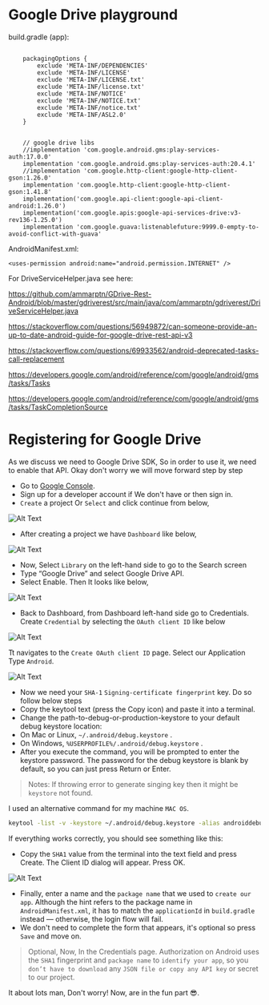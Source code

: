 # Google Drive playground


build.gradle (app):
````plaintext

    packagingOptions {
        exclude 'META-INF/DEPENDENCIES'
        exclude 'META-INF/LICENSE'
        exclude 'META-INF/LICENSE.txt'
        exclude 'META-INF/license.txt'
        exclude 'META-INF/NOTICE'
        exclude 'META-INF/NOTICE.txt'
        exclude 'META-INF/notice.txt'
        exclude 'META-INF/ASL2.0'
    }


    // google drive libs
    //implementation 'com.google.android.gms:play-services-auth:17.0.0'
    implementation 'com.google.android.gms:play-services-auth:20.4.1'
    //implementation 'com.google.http-client:google-http-client-gson:1.26.0'
    implementation 'com.google.http-client:google-http-client-gson:1.41.8'
    implementation('com.google.api-client:google-api-client-android:1.26.0')
    implementation('com.google.apis:google-api-services-drive:v3-rev136-1.25.0')
    implementation 'com.google.guava:listenablefuture:9999.0-empty-to-avoid-conflict-with-guava'
````

AndroidManifest.xml:
```plaintext
<uses-permission android:name="android.permission.INTERNET" />
```

For DriveServiceHelper.java see here:

https://github.com/ammarptn/GDrive-Rest-Android/blob/master/gdriverest/src/main/java/com/ammarptn/gdriverest/DriveServiceHelper.java

https://stackoverflow.com/questions/56949872/can-someone-provide-an-up-to-date-android-guide-for-google-drive-rest-api-v3

https://stackoverflow.com/questions/69933562/android-deprecated-tasks-call-replacement

https://developers.google.com/android/reference/com/google/android/gms/tasks/Tasks

https://developers.google.com/android/reference/com/google/android/gms/tasks/TaskCompletionSource


# Registering for Google Drive

As we discuss we need to Google Drive SDK, So in order to use it, we need to enable that API. Okay don't worry we will move forward step by step

- Go to [Google Console](https://console.developers.google.com/projectselector/apis/dashboard).
- Sign up for a developer account if We don't have or then sign in.
- `Create` a project Or `Select` and click continue from below,

![Alt Text](https://thepracticaldev.s3.amazonaws.com/i/9tkmgg6z7s5fup0vxfxs.png)

- After creating a project we have `Dashboard` like below,

![Alt Text](https://thepracticaldev.s3.amazonaws.com/i/yd30f54tv84u4zbbqwup.png)


- Now, Select `Library` on the left-hand side to go to the Search screen
- Type “Google Drive” and select Google Drive API.
- Select Enable. Then It looks like below,

![Alt Text](https://thepracticaldev.s3.amazonaws.com/i/3jyyhw1qc16zdii50mye.png)

- Back to Dashboard, from Dashboard left-hand side go to Credentials. Create `Credential` by selecting the `OAuth client ID` like below

![Alt Text](https://thepracticaldev.s3.amazonaws.com/i/985j2fol9qo84nd04gln.png)

Tt navigates to the `Create OAuth client ID` page. Select our Application Type `Android`.

![Alt Text](https://thepracticaldev.s3.amazonaws.com/i/uc5b0l55srkulmptlo6x.png)

- Now we need your `SHA-1` `Signing-certificate fingerprint` key. Do so follow below steps
- Copy the keytool text (press the Copy icon) and paste it into a terminal.
- Change the path-to-debug-or-production-keystore to your default debug keystore location:
- On Mac or Linux, `~/.android/debug.keystore` .
- On Windows, `%USERPROFILE%/.android/debug.keystore` .
- After you execute the command, you will be prompted to enter the keystore password. The password for the debug keystore is blank by default, so you can just press Return or Enter.


> Notes: If throwing error to generate singing key then it might be `keystore` not found.

I used an alternative command for my machine `MAC OS`.

```bash
keytool -list -v -keystore ~/.android/debug.keystore -alias androiddebugkey -storepass android -keypass android
```


If everything works correctly, you should see something like this:
- Copy the `SHA1` value from the terminal into the text field and press Create. The Client ID dialog will appear. Press OK.

![Alt Text](https://thepracticaldev.s3.amazonaws.com/i/yeb93rnpvwwfspb7u6wc.png)

- Finally, enter a name and the `package name` that we used to `create our app`. Although the hint refers to the package name in `AndroidManifest.xml`, it has to match the `applicationId` in `build.gradle` instead — otherwise, the login flow will fail.
- We don't need to complete the form that appears, it's optional so press `Save` and move on.

> Optional, Now, In the Credentials page. Authorization on Android uses the `SHA1` fingerprint and `package name` to `identify your app`, so you `don’t have to download` any `JSON file or copy any API key` or secret to our project.

It about lots man, Don't worry! Now, are in the fun part 😎.

